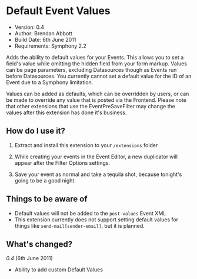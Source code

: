 # Default Event Values

* Version: 0.4
* Author: Brendan Abbott
* Build Date: 6th June 2011
* Requirements: Symphony 2.2

Adds the ability to default values for your Events. This allows you to set a field's value while omitting the hidden field from your form markup. Values can be page parameters, excluding Datasources though as Events run before Datasources. You currently cannot set a default value for the ID of an Event due to a Symphony limitation.

Values can be added as defaults, which can be overridden by users, or can be made to override any value that is posted via the Frontend. Please note that other extensions that use the EventPreSaveFilter may change the values after this extension has done it's business.

## How do I use it?

1. Extract and install this extension to your `/extensions` folder

2. While creating your events in the Event Editor, a new duplicator will appear after the Filter Options settings.

3. Save your event as normal and take a tequila shot, because tonight's going to be a good night.

## Things to be aware of

* Default values will not be added to the `post-values` Event XML
* This extension currently does not support setting default values for things like `send-mail[sender-email]`, but it is planned.

## What's changed?

_0.4_ (6th June 2011)

* Ability to add custom Default Values